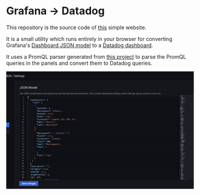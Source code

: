 # Grafana → Datadog

This repository is the source code of [this](https://grafana-to-datadog.pages.dev/) simple website.

It is a small utility which runs entirely in your browser for converting Grafana's [Dashboard JSON model](https://grafana.com/docs/grafana/latest/dashboards/json-model/) to a [Datadog dashboard](https://docs.datadoghq.com/dashboards/graphing_json/).

It uses a PromQL parser generated from [this project](https://github.com/kutacoder/promql-parser) to parse the PromQL queries in the panels and convert them to Datadog queries.

![Demo](docs/demo.gif)
